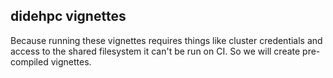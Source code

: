## didehpc vignettes

Because running these vignettes requires things like cluster credentials and access to the shared filesystem it can't be run on CI. So we will create pre-compiled vignettes.
